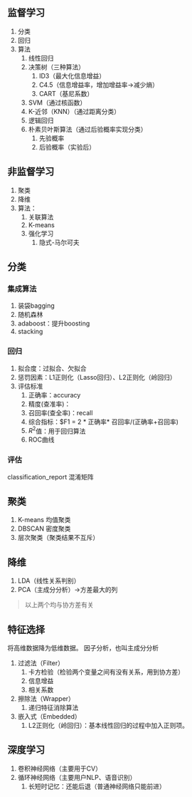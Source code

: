 ## 监督学习
1. 分类
2. 回归
3. 算法
   1. 线性回归
   2. 决策树（三种算法）
      1. ID3（最大化信息增益）
      2. C4.5（信息增益率，增加增益率→减少熵）
      3. CART（基尼系数）
   3. SVM（通过核函数）
   4. K-近邻（KNN）（通过距离分类）
   5. 逻辑回归
   6. 朴素贝叶斯算法（通过后验概率实现分类）
      1. 先验概率
      2. 后验概率（实验后）

## 非监督学习
1. 聚类
2. 降维
3. 算法：
   1. 关联算法
   2. K-means
   3. 强化学习
      1. 隐式-马尔可夫
## 分类
### 集成算法
1. 装袋bagging
2. 随机森林
3. adaboost：提升boosting
4. stacking

### 回归
1. 拟合度：过拟合、欠拟合
2. 惩罚因素：L1正则化（Lasso回归）、L2正则化（岭回归）
3. 评估标准
   1. 正确率：accuracy
   2. 精度(查准率)：
   3. 召回率(查全率)：recall
   4. 综合指标：$F1 = 2 * 正确率* 召回率/(正确率+召回率)
   5. $R^2$值：用于回归算法
   6. ROC曲线

### 评估
classification_report
混淆矩阵

## 聚类
1. K-means 均值聚类
2. DBSCAN 密度聚类
3. 层次聚类（聚类结果不互斥）

## 降维
1. LDA（线性关系判别）
2. PCA（主成分分析）→方差最大的列
> 以上两个均与协方差有关

## 特征选择
将高维数据降为低维数据。
因子分析，也叫主成分分析
1. 过滤法（Filter）
   1. 卡方检验（检验两个变量之间有没有关系，用到协方差）
   2. 信息增益
   3. 相关系数
2. 擦除法（Wrapper）
   1. 递归特征消除算法
3. 嵌入式（Embedded）
   1. L2正则化（岭回归）：基本线性回归的过程中加入正则项。

## 深度学习
1. 卷积神经网络（主要用于CV）
2. 循环神经网络（主要用户NLP、语音识别）
   1. 长短时记忆：还能后退（普通神经网络只能前进）
